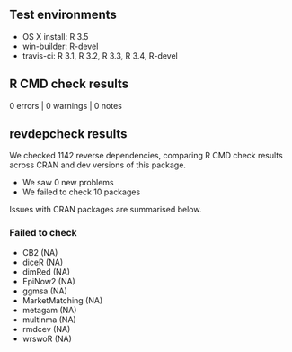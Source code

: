 ## Test environments

* OS X install: R 3.5
* win-builder: R-devel
* travis-ci: R 3.1, R 3.2, R 3.3, R 3.4, R-devel

## R CMD check results

0 errors | 0 warnings | 0 notes

## revdepcheck results

We checked 1142 reverse dependencies, comparing R CMD check results across CRAN and dev versions of this package.

 * We saw 0 new problems
 * We failed to check 10 packages

Issues with CRAN packages are summarised below.

### Failed to check

* CB2            (NA)
* diceR          (NA)
* dimRed         (NA)
* EpiNow2        (NA)
* ggmsa          (NA)
* MarketMatching (NA)
* metagam        (NA)
* multinma       (NA)
* rmdcev         (NA)
* wrswoR         (NA)
